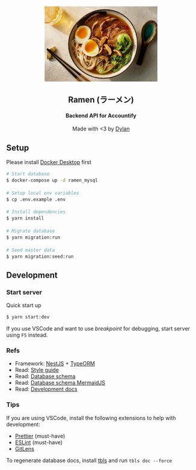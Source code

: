 <p align="center">
  <br />
  <img
    width="300"
    src="./assets/logo.png"
    alt="Ramen"
  />
</p>

<h2 align="center">
Ramen (ラーメン)
</h2>
<h4 align="center">
Backend API for <a href"https://itmc.i.moneyforward.com/" target="_blank">Accountify</a>
</h4>
<p align="center">
  Made with <3 by <a href="https://app.slack.com/client/T02D9RVN1/C019KFU6C0N" target="_blank">Dylan
  </a>
</p>

## Setup

Please install [Docker Desktop](https://docs.docker.com/desktop/mac/install/) first

```bash
# Start database
$ docker-compose up -d ramen_mysql

# Setup local env variables
$ cp .env.example .env

# Install dependencies
$ yarn install

# Migrate database
$ yarn migration:run

# Seed master data
$ yarn migration:seed:run
```

## Development

### Start server

Quick start up

```bash
$ yarn start:dev
```

If you use VSCode and want to use _breakpoint_ for debugging, start server using `F5` instead.

### Refs

- Framework: [NestJS](https://nestjs.com/) + [TypeORM](https://typeorm.io/)
- Read: [Style guide](./STYLE_GUIDE.md)
- Read: [Database schema](./docs/db-schema/README.md)
- Read: [Database schema MermaidJS](./docs/db-schema-mermaidjs/README.md)
- Read: [Development docs](./docs/README.md)

### Tips

If you are using VSCode, install the following extensions to help with development:

- [Prettier](https://marketplace.visualstudio.com/items?itemName=esbenp.prettier-vscode) (must-have)
- [ESLint](https://marketplace.visualstudio.com/items?itemName=dbaeumer.vscode-eslint) (must-have)
- [GitLens](https://marketplace.visualstudio.com/items?itemName=eamodio.gitlens)

To regenerate database docs, install [tbls](https://github.com/k1LoW/tbls) and run `tbls doc --force`
